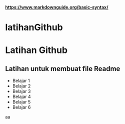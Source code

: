 **https://www.markdownguide.org/basic-syntax/**
# latihanGithub
Latihan Github
==
Latihan untuk membuat file Readme 
--
- Belajar 1
- Belajar 2
- Belajar 3
- Belajar 4
- Belajar 5
- Belajar 6

aa
